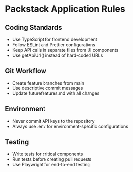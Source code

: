 # Packstack Application Rules

## Coding Standards
- Use TypeScript for frontend development
- Follow ESLint and Prettier configurations
- Keep API calls in separate files from UI components
- Use getApiUrl() instead of hard-coded URLs

## Git Workflow
- Create feature branches from main
- Use descriptive commit messages
- Update futurefeatures.md with all changes

## Environment
- Never commit API keys to the repository
- Always use .env for environment-specific configurations

## Testing
- Write tests for critical components
- Run tests before creating pull requests
- Use Playwright for end-to-end testing

